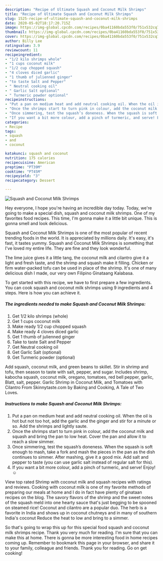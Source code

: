 ```yaml
---
description: "Recipe of Ultimate Squash and Coconut Milk Shrimps"
title: "Recipe of Ultimate Squash and Coconut Milk Shrimps"
slug: 1525-recipe-of-ultimate-squash-and-coconut-milk-shrimps
date: 2020-05-02T18:17:20.715Z
image: https://img-global.cpcdn.com/recipes/0ba41160bda553f0/751x532cq70/squash-and-coconut-milk-shrimps-recipe-main-photo.jpg
thumbnail: https://img-global.cpcdn.com/recipes/0ba41160bda553f0/751x532cq70/squash-and-coconut-milk-shrimps-recipe-main-photo.jpg
cover: https://img-global.cpcdn.com/recipes/0ba41160bda553f0/751x532cq70/squash-and-coconut-milk-shrimps-recipe-main-photo.jpg
author: Billy Lee
ratingvalue: 3.9
reviewcount: 11
recipeingredient:
- "1/2 kilo shrimps whole"
- "1 cups coconut milk"
- "1/2 cup chopped squash"
- "4 cloves diced garlic"
- "1 thumb of julienned ginger"
- "to taste Salt and Pepper"
- " Neutral cooking oil"
- " Garlic Salt optional"
- " Turmeric powder optional"
recipeinstructions:
- "Put a pan on medium heat and add neutral cooking oil. When the oil is hot but not too hot, add the garlic and the ginger and stir for a minute or so. Add the shrimps and lightly saute."
- "Once the shrimps start to turn pink in colour, add the coconut milk and squash and bring the pan to low heat. Cover the pan and allow it to reach a slow simmer."
- "Once simmering, test the squash’s doneness. When the squash is soft enough to mash, take a fork and mash the pieces in the pan as the dish continues to simmer. After mashing, give it a good mix. Add salt and pepper to taste (you can use garlic salt instead of regular salt for this)."
- "If you want a bit more colour, add a pinch of turmeric, and serve! Enjoy! ☺️"
categories:
- Recipe
tags:
- squash
- and
- coconut

katakunci: squash and coconut 
nutrition: 175 calories
recipecuisine: American
preptime: "PT39M"
cooktime: "PT45M"
recipeyield: "3"
recipecategory: Dessert

---
```



![Squash and Coconut Milk Shrimps](https://img-global.cpcdn.com/recipes/0ba41160bda553f0/751x532cq70/squash-and-coconut-milk-shrimps-recipe-main-photo.jpg)

Hey everyone, I hope you're having an incredible day today. Today, we're going to make a special dish, squash and coconut milk shrimps. One of my favorites food recipes. This time, I'm gonna make it a little bit unique. This is gonna smell and look delicious.

Squash and Coconut Milk Shrimps is one of the most popular of recent trending foods in the world. It is appreciated by millions daily. It's easy, it's fast, it tastes yummy. Squash and Coconut Milk Shrimps is something that I've loved my entire life. They are fine and they look wonderful.

The lime juice gives it a little tang, the coconut milk and cilantro give it a light and fresh taste, and the shrimp and squash make it filling. Chicken or firm water-packed tofu can be used in place of the shrimp. It&#39;s one of many delicious dish I made, our very own Filipino Ginataang Kalabasa.


To get started with this recipe, we have to first prepare a few ingredients. You can cook squash and coconut milk shrimps using 9 ingredients and 4 steps. Here is how you can achieve it.

<!--inarticleads1-->

##### The ingredients needed to make Squash and Coconut Milk Shrimps:

1. Get 1/2 kilo shrimps (whole)
1. Get 1 cups coconut milk
1. Make ready 1/2 cup chopped squash
1. Make ready 4 cloves diced garlic
1. Get 1 thumb of julienned ginger
1. Take to taste Salt and Pepper
1. Get  Neutral cooking oil
1. Get  Garlic Salt (optional)
1. Get  Turmeric powder (optional)


Add squash, coconut milk, and green beans to skillet. Stir in shrimp and tofu, then season to taste with salt, pepper, and sugar. Includes shrimp, kabocha squash, coconut milk, oregano, tomatoes, red bell pepper, garlic, Blatt, salt, pepper. Garlic Shrimp in Coconut Milk, and Tomatoes with Cilantro From Skinnytaste.com by Baking and Cooking, A Tale of Two Loves. 

<!--inarticleads2-->

##### Instructions to make Squash and Coconut Milk Shrimps:

1. Put a pan on medium heat and add neutral cooking oil. When the oil is hot but not too hot, add the garlic and the ginger and stir for a minute or so. Add the shrimps and lightly saute.
1. Once the shrimps start to turn pink in colour, add the coconut milk and squash and bring the pan to low heat. Cover the pan and allow it to reach a slow simmer.
1. Once simmering, test the squash’s doneness. When the squash is soft enough to mash, take a fork and mash the pieces in the pan as the dish continues to simmer. After mashing, give it a good mix. Add salt and pepper to taste (you can use garlic salt instead of regular salt for this).
1. If you want a bit more colour, add a pinch of turmeric, and serve! Enjoy! ☺️


View top rated Shrimp with coconut milk and squash recipes with ratings and reviews. Cooking with coconut milk is one of my favorite methods of preparing our meals at home and I do in fact have plenty of ginataan recipes on the blog. The savory flavors of the shrimp and the sweet notes of the squash meld into one hearty sauce that&#39;s just begging to be spooned on steamed rice! Coconut and cilantro are a popular duo. The herb is a favorite in India and shows up in coconut chutneys and in many of southern India&#39;s coconut Reduce the heat to low and bring to a simmer. 

So that's going to wrap this up for this special food squash and coconut milk shrimps recipe. Thank you very much for reading. I'm sure that you can make this at home. There is gonna be more interesting food in home recipes coming up. Remember to bookmark this page in your browser, and share it to your family, colleague and friends. Thank you for reading. Go on get cooking!
